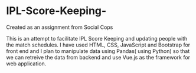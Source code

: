 # IPL-Score-Keeping-
Created as an assignment from Social Cops

This is an attempt to facilitate IPL Score Keeping and updating people with the match schedules.
I have used HTML, CSS, JavaScript and Bootstrap for front end and I plan to manipulate data using Pandas( using Python) so that we can retreive the data from backend and use Vue.js as the framework for web application.
